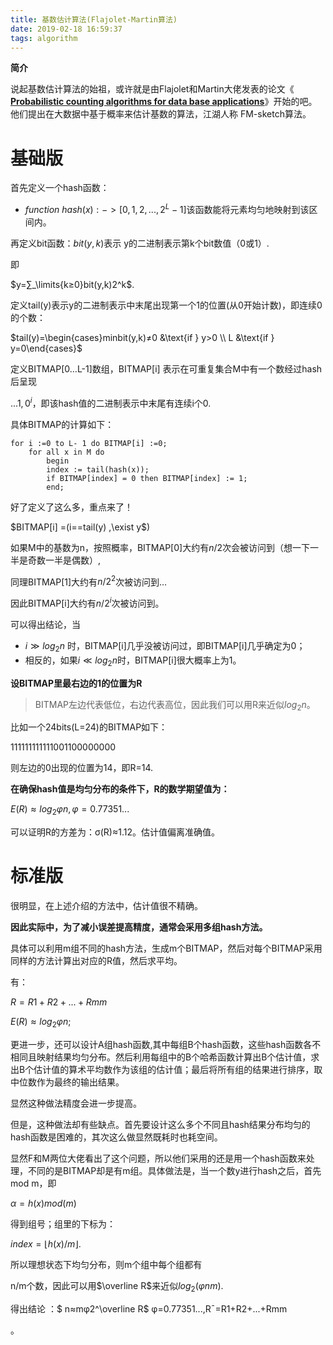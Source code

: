 ```yaml
---
title: 基数估计算法(Flajolet-Martin算法)
date: 2019-02-18 16:59:37
tags: algorithm
---
```


**简介**

说起基数估计算法的始祖，或许就是由Flajolet和Martin大佬发表的论文《  [**Probabilistic counting algorithms for data base applications**](https://www.sciencedirect.com/science/article/pii/0022000085900418)》开始的吧。他们提出在大数据中基于概率来估计基数的算法，江湖人称 FM-sketch算法。

# **基础版**

首先定义一个hash函数：

* $function \ hash(x): ->[0,1,2,...,2^L−1]$该函数能将元素均匀地映射到该区间内。

再定义bit函数：$bit(y, k) ​$表示 y的二进制表示第k个bit数值（0或1）.

即

$y=∑_\limits{k≥0}bit(y,k)2^k​$.​

定义tail(y)表示y的二进制表示中末尾出现第一个1的位置(从0开始计数)，即连续0的个数：

$tail(y)=\begin{cases}minbit(y,k)≠0 &\text{if } y>0 \\ L &\text{if } y=0\end{cases}$

定义BITMAP[0…L-1]数组，BITMAP[i] 表示在可重复集合M中有一个数经过hash后呈现

$...1,0^i​$，即该hash值的二进制表示中末尾有连续i个0.

具体BITMAP的计算如下：

```
for i :=0 to L- 1 do BITMAP[i] :=0; 
	for all x in M do 
		begin
		index := tail(hash(x)); 
		if BITMAP[index] = 0 then BITMAP[index] := 1; 
		end;
```

好了定义了这么多，重点来了！

$BITMAP[i] =(i==tail(y) ,\exist y$)

如果M中的基数为n，按照概率，BITMAP[0]大约有$n/2$次会被访问到（想一下一半是奇数一半是偶数）,

同理BITMAP[1]大约有$n/2^2$次被访问到… 

因此BITMAP[i]大约有$n/2^i$次被访问到。

可以得出结论，当

* $i≫log_2n$ 时，BITMAP[i]几乎没被访问过，即BITMAP[i]几乎确定为0；
* 相反的，如果$i≪log_2⁡n$时，BITMAP[i]很大概率上为1。

**设BITMAP里最右边的1的位置为R**

> BITMAP左边代表低位，右边代表高位，因此我们可以用R来近似$log_2⁡n$。

比如一个24bits(L=24)的BITMAP如下：

111111111111001100000000

则左边的0出现的位置为14，即R=14.

**在确保hash值是均匀分布的条件下，R的数学期望值为：**

$E(R)≈log_2φn,φ=0.77351...$

可以证明R的方差为：σ(R)≈1.12。估计值偏离准确值。

# **标准版**

很明显，在上述介绍的方法中，估计值很不精确。

**因此实际中，为了减小误差提高精度，通常会采用多组hash方法。**

具体可以利用m组不同的hash方法，生成m个BITMAP，然后对每个BITMAP采用同样的方法计算出对应的R值，然后求平均。

有：

$R=R1+R2+...+Rmm$

$E(R)≈log_2φn;$

更进一步，还可以设计A组hash函数,其中每组B个hash函数，这些hash函数各不相同且映射结果均匀分布。然后利用每组中的B个哈希函数计算出B个估计值，求出B个估计值的算术平均数作为该组的估计值；最后将所有组的结果进行排序，取中位数作为最终的输出结果。

显然这种做法精度会进一步提高。

但是，这种做法却有些缺点。首先要设计这么多个不同且hash结果分布均匀的hash函数是困难的，其次这么做显然既耗时也耗空间。

显然F和M两位大佬看出了这个问题，所以他们采用的还是用一个hash函数来处理，不同的是BITMAP却是有m组。具体做法是，当一个数y进行hash之后，首先mod m，即

$α=h(x)mod (m)$

得到组号；组里的下标为：

$index=⌊h(x)/m⌋.​$

所以理想状态下均匀分布，则m个组中每个组都有

n/m个数，因此可以用$\overline R$来近似$log_2(φnm)$.

得出结论 ：$ n≈mφ2^\overline R$ φ=0.77351...,R¯=R1+R2+...+Rmm

。